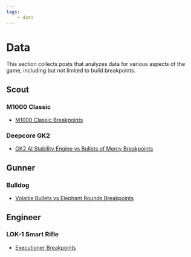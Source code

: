```yaml
---
tags:
    - data
---
```


# Data

This section collects posts that analyzes data for various aspects of the game, including but not
limited to build breakpoints.

## Scout

### M1000 Classic

- [M1000 Classic Breakpoints](./m1000-classic-breakpoints.md)

### Deepcore GK2

- [GK2 AI Stability Engine vs Bullets of Mercy Breakpoints](./gk2-bp-aise-vs-bom.md)

## Gunner

### Bulldog

- [Volatile Bullets vs Elephant Rounds Breakpoints](./volatile-bullets-vs-elephant-rounds-breakpoints.md)

## Engineer

### LOK-1 Smart Rifle

- [Executioner Breakpoints](./lok1-executioner-breakpoints.md)
